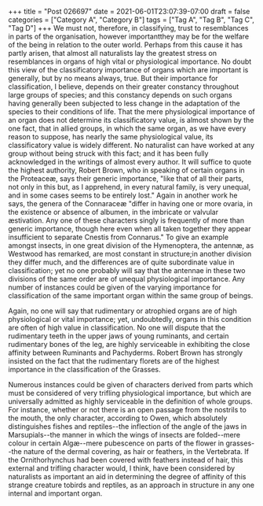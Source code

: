 +++
title = "Post 026697"
date = 2021-06-01T23:07:39-07:00
draft = false
categories = ["Category A", "Category B"]
tags = ["Tag A", "Tag B", "Tag C", "Tag D"]
+++
We must not, therefore, in classifying, trust to resemblances in parts of the organisation, however importantthey may be for the welfare of the being in relation to the outer world. Perhaps from this cause it has partly arisen, that almost all naturalists lay the greatest stress on resemblances in organs of high vital or physiological importance. No doubt this view of the classificatory importance of organs which are important is generally, but by no means always, true. But their importance for classification, I believe, depends on their greater constancy throughout large groups of species; and this constancy depends on such organs having generally been subjected to less change in the adaptation of the species to their conditions of life. That the mere physiological importance of an organ does not determine its classificatory value, is almost shown by the one fact, that in allied groups, in which the same organ, as we have every reason to suppose, has nearly the same physiological value, its classificatory value is widely different. No naturalist can have worked at any group without being struck with this fact; and it has been fully acknowledged in the writings of almost every author. It will suffice to quote the highest authority, Robert Brown, who in speaking of certain organs in the Proteaceæ, says their generic importance, "like that of all their parts, not only in this but, as I apprehend, in every natural family, is very unequal, and in some cases seems to be entirely lost." Again in another work he says, the genera of the Connaraceæ "differ in having one or more ovaria, in the existence or absence of albumen, in the imbricate or valvular æstivation. Any one of these characters singly is frequently of more than generic importance, though here even when all taken together they appear insufficient to separate Cnestis from Connarus." To give an example amongst insects, in one great division of the Hymenoptera, the antennæ, as Westwood has remarked, are most constant in structure;in another division they differ much, and the differences are of quite subordinate value in classification; yet no one probably will say that the antennae in these two divisions of the same order are of unequal physiological importance. Any number of instances could be given of the varying importance for classification of the same important organ within the same group of beings.

Again, no one will say that rudimentary or atrophied organs are of high physiological or vital importance; yet, undoubtedly, organs in this condition are often of high value in classification. No one will dispute that the rudimentary teeth in the upper jaws of young ruminants, and certain rudimentary bones of the leg, are highly serviceable in exhibiting the close affinity between Ruminants and Pachyderms. Robert Brown has strongly insisted on the fact that the rudimentary florets are of the highest importance in the classification of the Grasses.

Numerous instances could be given of characters derived from parts which must be considered of very trifling physiological importance, but which are universally admitted as highly serviceable in the definition of whole groups. For instance, whether or not there is an open passage from the nostrils to the mouth, the only character, according to Owen, which absolutely distinguishes fishes and reptiles--the inflection of the angle of the jaws in Marsupials--the manner in which the wings of insects are folded--mere colour in certain Algæ--mere pubescence on parts of the flower in grasses--the nature of the dermal covering, as hair or feathers, in the Vertebrata. If the Ornithorhynchus had been covered with feathers instead of hair, this external and trifling character would, I think, have been considered by naturalists as important an aid in determining the degree of affinity of this strange creature tobirds and reptiles, as an approach in structure in any one internal and important organ.
